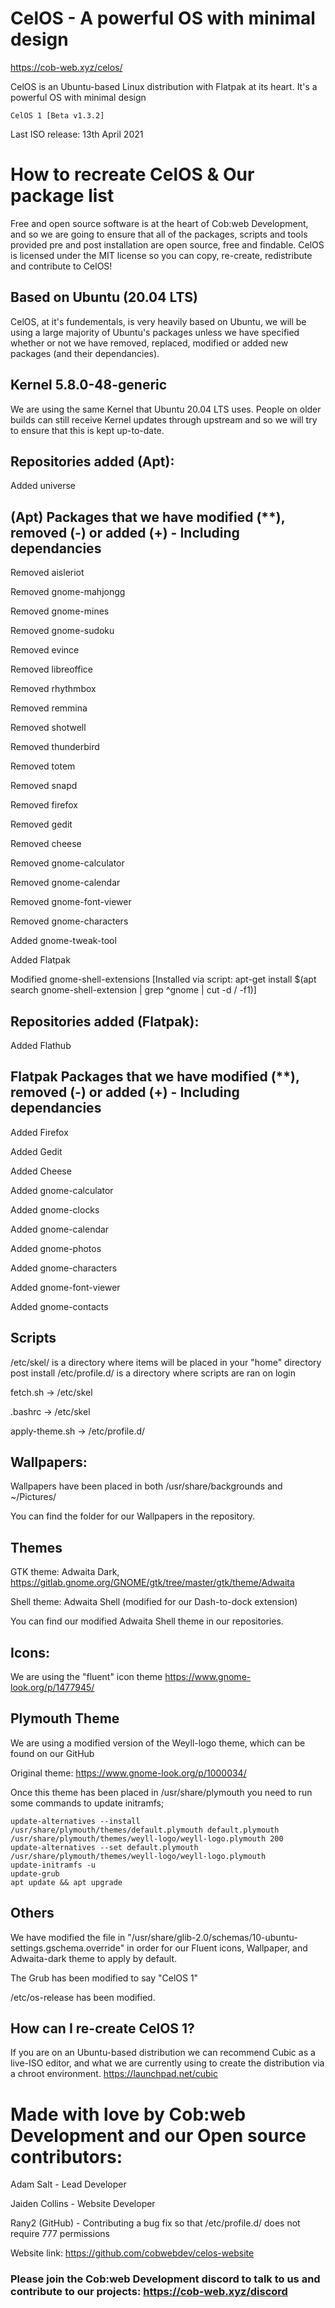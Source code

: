 # CelOS - A powerful OS with minimal design
https://cob-web.xyz/celos/

CelOS is an Ubuntu-based Linux distribution with Flatpak at its heart. It's a powerful OS with minimal design

`CelOS 1 [Beta v1.3.2]`

Last ISO release: 13th April 2021

# How to recreate CelOS & Our package list

Free and open source software is at the heart of Cob:web Development, and so we are going to ensure that all of the packages, scripts and tools provided pre and post installation are open source, free and findable. CelOS is licensed under the MIT license so you can copy, re-create, redistribute and contribute to CelOS!

## Based on Ubuntu (20.04 LTS)

CelOS, at it's fundementals, is very heavily based on Ubuntu, we will be using a large majority of Ubuntu's packages unless we have specified whether or not we have removed, replaced, modified or added new packages (and their dependancies).

## Kernel 5.8.0-48-generic

We are using the same Kernel that Ubuntu 20.04 LTS uses. People on older builds can still receive Kernel updates through upstream and so we will try to ensure that this is kept up-to-date.

## Repositories added (Apt):
Added universe

## (Apt) Packages that we have modified (**), removed (-) or added (+) - Including dependancies

Removed aisleriot

Removed gnome-mahjongg

Removed gnome-mines

Removed gnome-sudoku

Removed evince

Removed libreoffice

Removed rhythmbox

Removed remmina

Removed shotwell

Removed thunderbird

Removed totem

Removed snapd

Removed firefox

Removed gedit

Removed cheese

Removed gnome-calculator

Removed gnome-calendar

Removed gnome-font-viewer

Removed gnome-characters

Added gnome-tweak-tool

Added Flatpak

Modified gnome-shell-extensions [Installed via script: apt-get install $(apt search gnome-shell-extension | grep ^gnome | cut -d / -f1)]

## Repositories added (Flatpak):
Added Flathub

## Flatpak Packages that we have modified (**), removed (-) or added (+) - Including dependancies

Added Firefox

Added Gedit

Added Cheese

Added gnome-calculator

Added gnome-clocks

Added gnome-calendar

Added gnome-photos

Added gnome-characters

Added gnome-font-viewer

Added gnome-contacts

## Scripts

/etc/skel/ is a directory where items will be placed in your "home" directory post install
/etc/profile.d/ is a directory where scripts are ran on login

fetch.sh -> /etc/skel

.bashrc -> /etc/skel

apply-theme.sh -> /etc/profile.d/

## Wallpapers:
Wallpapers have been placed in both /usr/share/backgrounds and ~/Pictures/

You can find the folder for our Wallpapers in the repository.

## Themes

GTK theme: Adwaita Dark,
https://gitlab.gnome.org/GNOME/gtk/tree/master/gtk/theme/Adwaita

Shell theme: Adwaita Shell (modified for our Dash-to-dock extension)

You can find our modified Adwaita Shell theme in our repositories.

## Icons:

We are using the "fluent" icon theme
https://www.gnome-look.org/p/1477945/

## Plymouth Theme

We are using a modified version of the Weyll-logo theme, which can be found on our GitHub

Original theme: https://www.gnome-look.org/p/1000034/

Once this theme has been placed in /usr/share/plymouth you need to run some commands to update initramfs;

```
update-alternatives --install /usr/share/plymouth/themes/default.plymouth default.plymouth /usr/share/plymouth/themes/weyll-logo/weyll-logo.plymouth 200
update-alternatives --set default.plymouth /usr/share/plymouth/themes/weyll-logo/weyll-logo.plymouth
update-initramfs -u
update-grub
apt update && apt upgrade
```


## Others

We have modified the file in "/usr/share/glib-2.0/schemas/10-ubuntu-settings.gschema.override" in order for our Fluent icons, Wallpaper, and Adwaita-dark theme to apply by default.

The Grub has been modified to say "CelOS 1"

/etc/os-release has been modified.

## How can I re-create CelOS 1? 

If you are on an Ubuntu-based distribution we can recommend Cubic as a live-ISO editor, and what we are currently using to create the distribution via a chroot environment.
https://launchpad.net/cubic

# Made with love by Cob:web Development and our Open source contributors:

Adam Salt - Lead Developer

Jaiden Collins - Website Developer

Rany2 (GitHub) - Contributing a bug fix so that /etc/profile.d/ does not require 777 permissions

Website link: https://github.com/cobwebdev/celos-website

### Please join the Cob:web Development discord to talk to us and contribute to our projects: https://cob-web.xyz/discord
